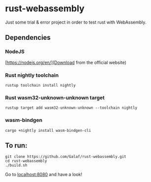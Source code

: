 # rust-webassembly

Just some trial & error project in order to test rust with WebAssembly.

## Dependencies

### NodeJS

[https://nodejs.org/en/](Download from the official website)

### Rust nightly toolchain

```
rustup toolchain install nightly
```

### Rust wasm32-unknown-unknown target

```
rustup target add wasm32-unknown-unknown --toolchain nightly
```

### wasm-bindgen

```
cargo +nightly install wasm-bindgen-cli
```

## To run:

```
git clone https://github.com/Galaf/rust-webassembly.git
cd rust-webassembly
./build.sh
```

Go to [localhost:8080](http://localhost:8080) and have a look!
